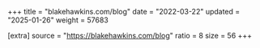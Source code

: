 +++
title = "blakehawkins.com/blog"
date = "2022-03-22"
updated = "2025-01-26"
weight = 57683

[extra]
source = "https://blakehawkins.com/blog"
ratio = 8
size = 56
+++
